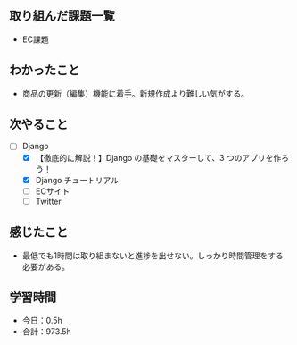 ## 取り組んだ課題一覧
- EC課題

## わかったこと
- 商品の更新（編集）機能に着手。新規作成より難しい気がする。

## 次やること
- [ ] Django
   - [x] 【徹底的に解説！】Django の基礎をマスターして、3 つのアプリを作ろう！
   - [x] Django チュートリアル
   - [ ] ECサイト
   - [ ] Twitter

## 感じたこと
- 最低でも1時間は取り組まないと進捗を出せない。しっかり時間管理をする必要がある。

## 学習時間

- 今日：0.5h
- 合計：973.5h